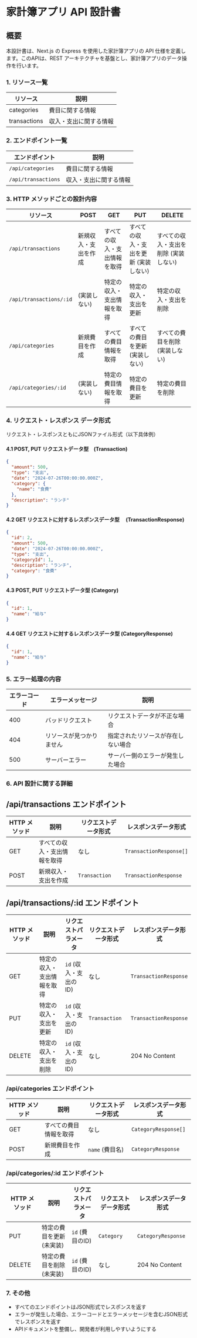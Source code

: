 # 家計簿アプリ API 設計書

## 概要

本設計書は、Next.js の Express を使用した家計簿アプリの API 仕様を定義します。このAPIは、REST アーキテクチャを基盤とし、家計簿アプリのデータ操作を行います。

### 1. リソース一覧

| リソース     | 説明                   |
| ------------ | ---------------------- |
| categories   | 費目に関する情報       |
| transactions | 収入・支出に関する情報 |

### 2. エンドポイント一覧

| エンドポイント      | 説明                   |
| ------------------- | ---------------------- |
| `/api/categories`   | 費目に関する情報       |
| `/api/transactions` | 収入・支出に関する情報 |

### 3. HTTP メソッドごとの設計内容

| リソース                | POST                 | GET                          | PUT                                   | DELETE                                |
| ----------------------- | -------------------- | ---------------------------- | ------------------------------------- | ------------------------------------- |
| `/api/transactions`     | 新規収入・支出を作成 | すべての収入・支出情報を取得 | すべての収入・支出を更新 (実装しない) | すべての収入・支出を削除 (実装しない) |
| `/api/transactions/:id` | (実装しない)         | 特定の収入・支出情報を取得   | 特定の収入・支出を更新                | 特定の収入・支出を削除                |
| `/api/categories`       | 新規費目を作成       | すべての費目情報を取得       | すべての費目を更新 (実装しない)       | すべての費目を削除 (実装しない)       |
| `/api/categories/:id`   | (実装しない)         | 特定の費目情報を取得         | 特定の費目を更新                      | 特定の費目を削除                      |

### 4. リクエスト・レスポンス データ形式

リクエスト・レスポンスともにJSONファイル形式（以下具体例）

#### 4.1 POST, PUT リクエストデータ型　(Transaction)

```json
{
  "amount": 500,
  "type": "支出",
  "date": "2024-07-26T00:00:00.000Z",
  "category": {
    "name": "食費"
  },
  "description": "ランチ"
}
```

#### 4.2 GET リクエストに対するレスポンスデータ型　 (TransactionResponse)

```json
{
  "id": 2,
  "amount": 500,
  "date": "2024-07-26T00:00:00.000Z",
  "type": "支出",
  "categoryId": 1,
  "description": "ランチ",
  "category": "食費"
}
```

#### 4.3 POST, PUT リクエストデータ型 (Category)

```json
{
  "id": 1,
  "name": "給与"
}
```

#### 4.4 GET リクエストに対するレスポンスデータ型 (CategoryResponse)

```json
{
  "id": 1,
  "name": "給与"
}
```

### 5. エラー処理の内容

| エラーコード | エラーメッセージ         | 説明                               |
| ------------ | ------------------------ | ---------------------------------- |
| 400          | バッドリクエスト         | リクエストデータが不正な場合       |
| 404          | リソースが見つかりません | 指定されたリソースが存在しない場合 |
| 500          | サーバーエラー           | サーバー側のエラーが発生した場合   |

### 6. API 設計に関する詳細

## /api/transactions エンドポイント

| HTTP メソッド | 説明                         | リクエストデータ形式 | レスポンスデータ形式    |
| ------------- | ---------------------------- | -------------------- | ----------------------- |
| GET           | すべての収入・支出情報を取得 | なし                 | `TransactionResponse[]` |
| POST          | 新規収入・支出を作成         | `Transaction`        | `TransactionResponse`   |

## /api/transactions/:id エンドポイント

| HTTP メソッド | 説明                       | リクエストパラメータ  | リクエストデータ形式 | レスポンスデータ形式  |
| ------------- | -------------------------- | --------------------- | -------------------- | --------------------- |
| GET           | 特定の収入・支出情報を取得 | `id` (収入・支出のID) | なし                 | `TransactionResponse` |
| PUT           | 特定の収入・支出を更新     | `id` (収入・支出のID) | `Transaction`        | `TransactionResponse` |
| DELETE        | 特定の収入・支出を削除     | `id` (収入・支出のID) | なし                 | 204 No Content        |

### /api/categories エンドポイント

| HTTP メソッド | 説明                   | リクエストデータ形式 | レスポンスデータ形式 |
| ------------- | ---------------------- | -------------------- | -------------------- |
| GET           | すべての費目情報を取得 | なし                 | `CategoryResponse[]` |
| POST          | 新規費目を作成         | `name` (費目名)      | `CategoryResponse`   |

### /api/categories/:id エンドポイント

| HTTP メソッド | 説明                      | リクエストパラメータ | リクエストデータ形式 | レスポンスデータ形式 |
| ------------- | ------------------------- | -------------------- | -------------------- | -------------------- |
| PUT           | 特定の費目を更新 (未実装) | `id` (費目のID)      | `Category`           | `CategoryResponse`   |
| DELETE        | 特定の費目を削除 (未実装) | `id` (費目のID)      | なし                 | 204 No Content       |

### 7. その他

- すべてのエンドポイントはJSON形式でレスポンスを返す
- エラーが発生した場合、エラーコードとエラーメッセージを含むJSON形式でレスポンスを返す
- APIドキュメントを整備し、開発者が利用しやすいようにする
